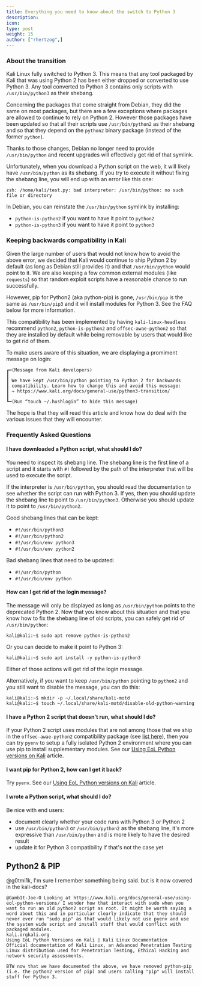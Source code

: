 ```yaml
---
title: Everything you need to know about the switch to Python 3
description:
icon:
type: post
weight: 15
author: ["rhertzog",]
---
```


### About the transition

Kali Linux fully switched to Python 3. This means that any tool packaged by
Kali that was using Python 2 has been either dropped or converted to use Python 3.
Any tool converted to Python 3 contains only scripts with
`/usr/bin/python3` as their shebang.

Concerning the packages that come straight from Debian, they did the same
on most packages, but there are a few exceptions where packages are
allowed to continue to rely on Python 2. However those packages
have been updated so that all their scripts use
`/usr/bin/python2` as their shebang and so that they depend on the
`python2` binary package (instead of the former `python`).

Thanks to those changes, Debian no longer need to provide
`/usr/bin/python` and recent upgrades will effectively get rid of that
symlink.

Unfortunately, when you download a Python script on the web, it will
likely have `/usr/bin/python` as its shebang. If you try to execute it
without fixing the shebang line, you will end up with an error like
this one:

```plaintext
zsh: /home/kali/test.py: bad interpreter: /usr/bin/python: no such file or directory
```

In Debian, you can reinstate the `/usr/bin/python` symlink by installing:

- `python-is-python2` if you want to have it point to `python2`
- `python-is-python3` if you want to have it point to `python3`

### Keeping backwards compatibility in Kali

Given the large number of users that would not know how to avoid the above
error, we decided that Kali would continue to ship Python 2 by default (as
long as Debian still provides it) and that `/usr/bin/python` would point
to it. We are also keeping a few common external modules (like `requests`)
so that random exploit scripts have a reasonable chance to run
successfully.

Howewer, pip for Python2 (aka python-pip) is gone, `/usr/bin/pip` is the
same as `/usr/bin/pip3` and it will install modules for Python 3. See the
FAQ below for more information.

This compatibility has been implemented by having `kali-linux-headless`
recommend `python2`, `python-is-python2` and `offsec-awae-python2` so that
they are installed by default while being removable by users that would
like to get rid of them.

To make users aware of this situation, we are displaying a promiment
message on login:
```plaintext
┏━(Message from Kali developers)
┃
┃ We have kept /usr/bin/python pointing to Python 2 for backwards
┃ compatibility. Learn how to change this and avoid this message:
┃ ⇒ https://www.kali.org/docs/general-use/python3-transition/
┃
┗━(Run “touch ~/.hushlogin” to hide this message)
```

The hope is that they will read this article and know how do deal with the
various issues that they will encounter.

### Frequently Asked Questions

#### I have downloaded a Python script, what should I do?

You need to inspect its shebang line. The shebang line is the first
line of a script and it starts with `#!` followed by the path
of the interpreter that will be used to execute the script.

If the interpreter is `/usr/bin/python`, you should read the documentation
to see whether the script can run with Python 3. If yes, then you should
update the shebang line to point to `/usr/bin/python3`.  Otherwise you
should update it to point to `/usr/bin/python2`.

Good shebang lines that can be kept:

- `#!/usr/bin/python3`
- `#!/usr/bin/python2`
- `#!/usr/bin/env python3`
- `#!/usr/bin/env python2`

Bad shebang lines that need to be updated:

- `#!/usr/bin/python`
- `#!/usr/bin/env python`

#### How can I get rid of the login message?

The message will only be displayed as long as `/usr/bin/python` points to
the deprecated Python 2. Now that you know about this situation and that
you know how to fix the shebang line of old scripts, you can safely get
rid of `/usr/bin/python`:

```console
kali@kali:~$ sudo apt remove python-is-python2
```

Or you can decide to make it point to Python 3:

```console
kali@kali:~$ sudo apt install -y python-is-python3
```

Either of those actions will get rid of the login message.

Alternatively, if you want to keep `/usr/bin/python` pointing to
`python2` and you still want to disable the message, you can do
this:

```console
kali@kali:~$ mkdir -p ~/.local/share/kali-motd
kali@kali:~$ touch ~/.local/share/kali-motd/disable-old-python-warning
```

#### I have a Python 2 script that doesn't run, what should I do?

If your Python 2 script uses modules that are not among those that we ship
in the `offsec-awae-python2` compatibility package (see [list
here](https://gitlab.com/kalilinux/packages/offsec-courses/-/tree/kali/master/python2-wheels)),
then you can try `pyenv` to setup a fully isolated Python 2 environment
where you can use pip to install supplementary modules. See our [Using EoL
Python versions on Kali](/docs/general-use/using-eol-python-versions/) article.

#### I want pip for Python 2, how can I get it back?

Try `pyenv`. See our [Using EoL Python versions on
Kali](/docs/general-use/using-eol-python-versions/) article.

#### I wrote a Python script, what should I do?

Be nice with end users:

- document clearly whether your code runs with Python 3 or Python 2
- use `/usr/bin/python3` or `/usr/bin/python2` as the shebang line,
  it's more expressive than `/usr/bin/python` and is more likely to have
  the desired result
- update it for Python 3 compatibility if that's not the case yet






## Python2 & PIP

@g0tmi1k, I'm sure I remember something being said. but is it now covered in the kali-docs?

```
@Gamb1t-Joe-O Looking at https://www.kali.org/docs/general-use/using-eol-python-versions/ I wonder how that interact with sudo when you want to run an old python2 script as root. It might be worth saying a word about this and in particular clearly indicate that they should never ever run "sudo pip" as that would likely not use pyenv and use the system wide script and install stuff that would conflict with packaged modules.
kali.orgkali.org
Using EoL Python Versions on Kali | Kali Linux Documentation
Official documentation of Kali Linux, an Advanced Penetration Testing Linux distribution used for Penetration Testing, Ethical Hacking and network security assessments.

BTW now that we have documented the above, we have removed python-pip (i.e. the python2 version of pip) and users calling "pip" will install stuff for Python 3.
```
